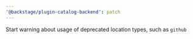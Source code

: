 ```yaml
---
'@backstage/plugin-catalog-backend': patch
---
```


Start warning about usage of deprecated location types, such as `github`
